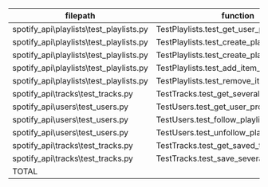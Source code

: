 |                filepath                 |                   function                    | passed | failed | SUBTOTAL |
| --------------------------------------- | --------------------------------------------- | -----: | -----: | -------: |
| spotify_api\playlists\test_playlists.py | TestPlaylists.test_get_user_playlists         |      1 |      0 |        1 |
| spotify_api\playlists\test_playlists.py | TestPlaylists.test_create_playlist            |      1 |      0 |        1 |
| spotify_api\playlists\test_playlists.py | TestPlaylists.test_create_playlist_duplicated |      1 |      0 |        1 |
| spotify_api\playlists\test_playlists.py | TestPlaylists.test_add_item_playlist          |      1 |      0 |        1 |
| spotify_api\playlists\test_playlists.py | TestPlaylists.test_remove_item_playlist       |      1 |      0 |        1 |
| spotify_api\tracks\test_tracks.py       | TestTracks.test_get_several_tracks            |      1 |      0 |        1 |
| spotify_api\users\test_users.py         | TestUsers.test_get_user_profiles              |      1 |      0 |        1 |
| spotify_api\users\test_users.py         | TestUsers.test_follow_playlist                |      1 |      0 |        1 |
| spotify_api\users\test_users.py         | TestUsers.test_unfollow_playlist              |      1 |      0 |        1 |
| spotify_api\tracks\test_tracks.py       | TestTracks.test_get_saved_tracks_limit        |      0 |      1 |        1 |
| spotify_api\tracks\test_tracks.py       | TestTracks.test_save_several_tracks           |      0 |      1 |        1 |
| TOTAL                                   |                                               |      9 |      2 |       11 |
